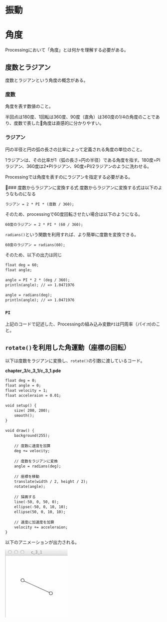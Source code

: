 # 振動

# 角度
Processingにおいて「角度」とは何かを理解する必要がある。

## 度数とラジアン
度数とラジアンという角度の概念がある。

### 度数
角度を表す数値のこと。

半回点は180度、1回転は360度、90度（直角）は360度の1/4の角度のことであり、度数で表した角度は直感的に分かりやすい。

### ラジアン
円の半径と円の弧の長さの比率によって定義される角度の単位のこと。

1ラジアンは、その比率が1（弧の長さ=円の半径）である角度を指す。180度=PIラジアン、360度は2*PIラジアン、90度=PI/2ラジアンのように洗わせる。

Processingでは角度を表すのにラジアンを指定する必要がある。

### 度数からラジアンに変換する式
度数からラジアンに変換する式は以下のようなものになる

```processing
ラジアン = 2 * PI * (度数 / 360);
```

そのため、processingで60度回転させたい場合は以下のようになる。

```processing
60度のラジアン = 2 * PI * (60 / 360);
```

`radians()`という関数を利用すれば、より簡単に度数を変換できる。


```processing
60度のラジアン = radians(60);
```

そのため、以下の出力は同じ

```processing
float deg = 60;
float angle;

angle = PI * 2 * (deg / 360);
println(angle); // => 1.0471976

angle = radians(deg);
println(angle); // => 1.0471976
```

### `PI`
上記のコードで記述した、Processingの組み込み変数`PI`は円周率（パイ:π)のこと。

## `rotate()`を利用した角運動（座標の回転）

以下は度数をラジアンに変換し、`rotate()`の引数に渡しているコード。

**chapter_3/c_3_1/c_3_1.pde**

```processing
float deg = 0;
float angle = 0;
float velocity = 1;
float acceleraion = 0.01;

void setup() {
    size( 200, 200);
    smooth();
}

void draw() {
    background(255);
    
    // 度数に速度を加算
    deg += velocity;

    // 度数をラジアンに変換
    angle = radians(deg);

    // 座標を移動
    translate(width / 2, height / 2);
    rotate(angle);

    // 描画する
    line(-50, 0, 50, 0);
    ellipse(-50, 0, 10, 10);
    ellipse(50, 0, 10, 10);

    // 速度に加速度を加算
    velocity += acceleraion;
}

```

以下のアニメーションが出力される。

<img src="../../README_resources/chapter_3/c_3_1_rotate.gif" width="200">